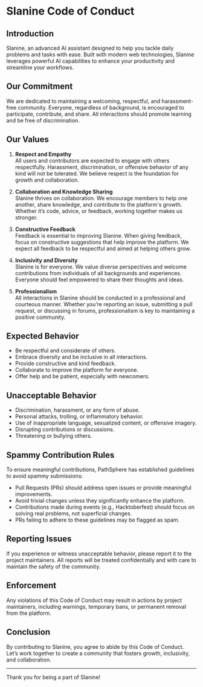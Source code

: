 # Slanine Code of Conduct

## Introduction

Slanine, an advanced AI assistant designed to help you tackle daily problems and tasks with ease. Built with modern web technologies, Slanine leverages powerful AI capabilities to enhance your productivity and streamline your workflows.

## Our Commitment

We are dedicated to maintaining a welcoming, respectful, and harassment-free community. Everyone, regardless of background, is encouraged to participate, contribute, and share. All interactions should promote learning and be free of discrimination.

## Our Values

1. **Respect and Empathy**  
   All users and contributors are expected to engage with others respectfully. Harassment, discrimination, or offensive behavior of any kind will not be tolerated. We believe respect is the foundation for growth and collaboration.

2. **Collaboration and Knowledge Sharing**  
   Slanine thrives on collaboration. We encourage members to help one another, share knowledge, and contribute to the platform's growth. Whether it’s code, advice, or feedback, working together makes us stronger.

3. **Constructive Feedback**  
   Feedback is essential to improving Slanine. When giving feedback, focus on constructive suggestions that help improve the platform. We expect all feedback to be respectful and aimed at helping others grow.

4. **Inclusivity and Diversity**  
   Slanine is for everyone. We value diverse perspectives and welcome contributions from individuals of all backgrounds and experiences. Everyone should feel empowered to share their thoughts and ideas.

5. **Professionalism**  
   All interactions in Slanine should be conducted in a professional and courteous manner. Whether you’re reporting an issue, submitting a pull request, or discussing in forums, professionalism is key to maintaining a positive community.

## Expected Behavior

- Be respectful and considerate of others.
- Embrace diversity and be inclusive in all interactions.
- Provide constructive and kind feedback.
- Collaborate to improve the platform for everyone.
- Offer help and be patient, especially with newcomers.

## Unacceptable Behavior

- Discrimination, harassment, or any form of abuse.
- Personal attacks, trolling, or inflammatory behavior.
- Use of inappropriate language, sexualized content, or offensive imagery.
- Disrupting contributions or discussions.
- Threatening or bullying others.

## Spammy Contribution Rules

To ensure meaningful contributions, PathSphere has established guidelines to avoid spammy submissions:

- Pull Requests (PRs) should address open issues or provide meaningful improvements.
- Avoid trivial changes unless they significantly enhance the platform.
- Contributions made during events (e.g., Hacktoberfest) should focus on solving real problems, not superficial changes.
- PRs failing to adhere to these guidelines may be flagged as spam.

## Reporting Issues

If you experience or witness unacceptable behavior, please report it to the project maintainers. All reports will be treated confidentially and with care to maintain the safety of the community.

## Enforcement

Any violations of this Code of Conduct may result in actions by project maintainers, including warnings, temporary bans, or permanent removal from the platform.

## Conclusion

By contributing to Slanine, you agree to abide by this Code of Conduct. Let’s work together to create a community that fosters growth, inclusivity, and collaboration.

---

Thank you for being a part of Slanine!
